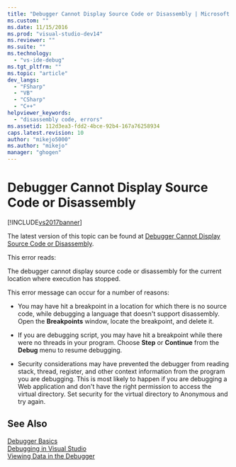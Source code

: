 ```yaml
---
title: "Debugger Cannot Display Source Code or Disassembly | Microsoft Docs"
ms.custom: ""
ms.date: 11/15/2016
ms.prod: "visual-studio-dev14"
ms.reviewer: ""
ms.suite: ""
ms.technology: 
  - "vs-ide-debug"
ms.tgt_pltfrm: ""
ms.topic: "article"
dev_langs: 
  - "FSharp"
  - "VB"
  - "CSharp"
  - "C++"
helpviewer_keywords: 
  - "disassembly code, errors"
ms.assetid: 112d3ea3-fdd2-4bce-92b4-167a76258934
caps.latest.revision: 10
author: "mikejo5000"
ms.author: "mikejo"
manager: "ghogen"
---
```

# Debugger Cannot Display Source Code or Disassembly
[!INCLUDE[vs2017banner](../includes/vs2017banner.md)]

The latest version of this topic can be found at [Debugger Cannot Display Source Code or Disassembly](https://docs.microsoft.com/visualstudio/debugger/debugger-cannot-display-source-code-or-disassembly).  
  
This error reads:  
  
 The debugger cannot display source code or disassembly for the current location where execution has stopped.  
  
 This error message can occur for a number of reasons:  
  
-   You may have hit a breakpoint in a location for which there is no source code, while debugging a language that doesn't support disassembly. Open the **Breakpoints** window, locate the breakpoint, and delete it.  
  
-   If you are debugging script, you may have hit a breakpoint while there were no threads in your program. Choose **Step** or **Continue** from the **Debug** menu to resume debugging.  
  
-   Security considerations may have prevented the debugger from reading stack, thread, register, and other context information from the program you are debugging. This is most likely to happen if you are debugging a Web application and don't have the right permission to access the virtual directory. Set security for the virtual directory to Anonymous and try again.  
  
## See Also  
 [Debugger Basics](../debugger/debugger-basics.md)   
 [Debugging in Visual Studio](../debugger/debugging-in-visual-studio.md)   
 [Viewing Data in the Debugger](../debugger/viewing-data-in-the-debugger.md)



